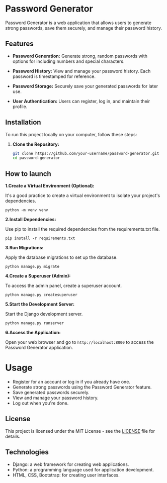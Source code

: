 # Password Generator

Password Generator is a web application that allows users to generate strong passwords, save them securely, and manage their password history.

## Features

- **Password Generation:** Generate strong, random passwords with options for including numbers and special characters.

- **Password History:** View and manage your password history. Each password is timestamped for reference.

- **Password Storage:** Securely save your generated passwords for later use.

- **User Authentication:** Users can register, log in, and maintain their profile.

## Installation

To run this project locally on your computer, follow these steps:

1. **Clone the Repository:**

   ```bash
   git clone https://github.com/your-username/password-generator.git
   cd password-generator

## How to launch

**1.Create a Virtual Environment (Optional):**

It's a good practice to create a virtual environment to isolate your project's dependencies.

`python -m venv venv`

**2.Install Dependencies:**

Use pip to install the required dependencies from the requirements.txt file.

`pip install -r requirements.txt`

**3.Run Migrations:**

Apply the database migrations to set up the database.

`python manage.py migrate`

**4.Create a Superuser (Admin):**

To access the admin panel, create a superuser account.

`python manage.py createsuperuser`


**5.Start the Development Server:**

Start the Django development server.

`python manage.py runserver`

**6.Access the Application:**

Open your web browser and go to `http://localhost:8000` to access the Password Generator application.

# Usage

- Register for an account or log in if you already have one.
- Generate strong passwords using the Password Generator feature.
- Save generated passwords securely.
- View and manage your password history.
- Log out when you're done.

## License

This project is licensed under the MIT License - see the [LICENSE](LICENSE) file for details.

## Technologies

- Django: a web framework for creating web applications.
- Python: a programming language used for application development.
- HTML, CSS, Bootstrap: for creating user interfaces.




